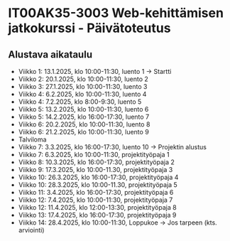# IT00AK35-3003 Web-kehittämisen jatkokurssi - Päivätoteutus

## Alustava aikataulu
- Viikko 1: 13.1.2025, klo 10:00-11:30, luento 1 → Startti
- Viikko 2: 20.1.2025, klo 10:00-11:30, luento 2
- Viikko 3: 27.1.2025, klo 10:00-11:30, luento 3
- Viikko 4: 6.2.2025, klo 10:00-11:30, luento 4
- Viikko 4: 7.2.2025, klo 8:00-9:30, luento 5
- Viikko 5: 13.2.2025, klo 10:00-11:30, luento 6
- Viikko 5: 14.2.2025, klo 16:00-17:30, luento 7
- Viikko 6: 20.2.2025, klo 10:00-11:30, luento 8
- Viikko 6: 21.2.2025, klo 10:00-11:30, luento 9
- Talviloma
- Viikko 7: 3.3.2025, klo 16:00-17:30, luento 10 → Projektin alustus
- Viikko 7: 6.3.2025, klo 10:00-11:30, projektityöpaja 1
- Viikko 8: 10.3.2025, klo 16:00-17:30, projektityöpaja 2
- Viikko 9: 17.3.2025, klo 10:00-11.30, projektityöpaja 3
- Viikko 10: 26.3.2025, klo 16:00-17:30, projektityöpaja 4
- Viikko 10: 28.3.2025, klo 10:00-11.30, projektityöpaja 5
- Viikko 11: 3.4.2025, klo 16:00-17:30, projektityöpaja 6
- Viikko 12: 7.4.2025, klo 10:00-11:30, projektityöpaja 7
- Viikko 12: 11.4.2025, klo 12:00-13:30, projektityöpaja 8
- Viikko 13: 17.4.2025, klo 16:00-17:30, projektityöpaja 9
- Viikko 14: 28.4.2025, klo 10:00-11:30, Loppukoe → Jos tarpeen (kts. arviointi) 